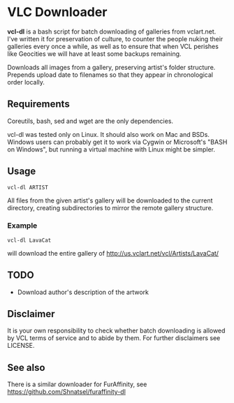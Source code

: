 # VLC Downloader
**vcl-dl** is a bash script for batch downloading of galleries from vclart.net.
I've written it for preservation of culture, to counter the people nuking their galleries every once a while,
as well as to ensure that when VCL perishes like Geocities we will have at least some backups remaining.

Downloads all images from a gallery, preserving artist's folder structure.
Prepends upload date to filenames so that they appear in chronological order locally.


## Requirements

Coreutils, bash, sed and wget are the only dependencies.

vcl-dl was tested only on Linux. It should also work on Mac and BSDs.
Windows users can probably get it to work via Cygwin or Microsoft's "BASH on Windows", but running a virtual machine with Linux might be simpler.

## Usage
 `vcl-dl ARTIST`

All files from the given artist's gallery will be downloaded to the current directory,
creating subdirectories to mirror the remote gallery structure.

### Example
 `vcl-dl LavaCat`

will download the entire gallery of http://us.vclart.net/vcl/Artists/LavaCat/

## TODO
 * Download author's description of the artwork

## Disclaimer
It is your own responsibility to check whether batch downloading is allowed by VCL terms of service and to abide by them. For further disclaimers see LICENSE.

## See also

There is a similar downloader for FurAffinity, see https://github.com/Shnatsel/furaffinity-dl
